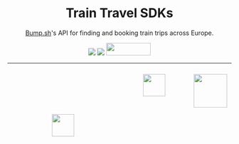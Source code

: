 <div align="center">
   <h1>Train Travel SDKs</h1>
   <p><a href="https://bump.sh/">Bump.sh</a>'s API for finding and booking train trips across Europe.</p>
   <a href="https://bump.sh/bump-examples/doc/train-travel-api"><img src="https://img.shields.io/static/v1?label=Ref&message=API Ref&color=446ce4&style=for-the-badge" /></a>
   <a href="https://speakeasyapi.dev/"><img src="https://custom-icon-badges.demolab.com/badge/-Built%20By%20Speakeasy-212015?style=for-the-badge&logoColor=FBE331&logo=speakeasy&labelColor=545454" /></a>
   <a href="https://opensource.org/licenses/MIT">
        <img src="https://img.shields.io/badge/License-MIT-blue.svg?style=for-the-badge" style="width: 100px; height: 28px;" />
    </a>
</div>

---

<div align="center" style="display: flex; justify-content: space-between; width: 100%;">
      <a href="https://github.com/speakeasy-sdks/train-travel-sdks/tree/main/typescript" ><img src="https://github.com/speakeasy-sdks/train-travel-sdks/assets/6267663/65cb98e8-0017-4aa7-ba1f-75b5084af0c3" style="margin: 100px;" width="50px"/></a>
      <a href="https://github.com/speakeasy-sdks/train-travel-sdks/tree/main/python"><img src="https://github.com/speakeasy-sdks/train-travel-sdks/assets/6267663/926f2f30-0389-484f-8b09-43552399d90c" style="padding: 10px;" width="50px"/></a>
      <a href="https://github.com/speakeasy-sdks/train-travel-sdks/tree/main/go"><img src="https://github.com/speakeasy-sdks/train-travel-sdks/assets/6267663/5c69a2bd-33ae-4fce-9b5a-15a72acbbbd6" style="padding: 10px;" width="75px"/></a>
</div>

